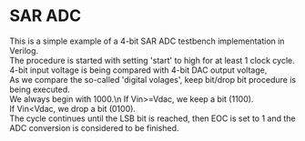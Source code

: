 # SAR ADC
This is a simple example of a 4-bit SAR ADC testbench implementation in Verilog.\
The procedure is started with setting 'start' to high for at least 1 clock cycle.\
4-bit input voltage is being compared with 4-bit DAC output voltage,\
As we compare the so-called 'digital volages', keep bit/drop bit procedure is being executed.\
We always begin with 1000.\n
If Vin>=Vdac, we keep a bit (1100).\
If Vin<Vdac, we drop a bit (0100).\
The cycle continues until the LSB bit is reached, then EOC is set to 1 and the ADC conversion is considered to be finished.